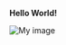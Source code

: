 **Hello World!**

![My image](https://img.freepik.com/free-vector/hand-drawn-annual-calendar-template_23-2149716984.jpg?size=626&ext=jpg&ga=GA1.2.749340833.1694266640)
